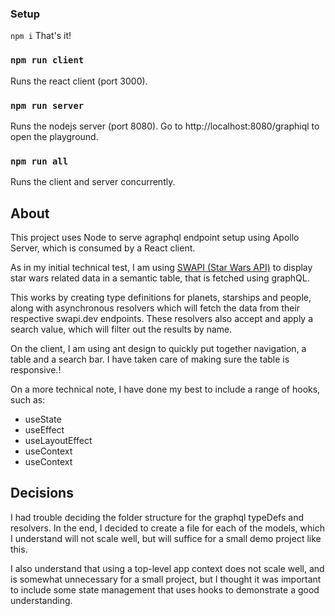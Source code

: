 ### Setup
`npm i`
That's it!

### `npm run client`
Runs the react client (port 3000).

### `npm run server`
Runs the nodejs server (port 8080).
Go to http://localhost:8080/graphiql to open the playground.

### `npm run all`
Runs the client and server concurrently.

## About
This project uses Node to serve agraphql endpoint setup using Apollo Server, which is consumed by a React client.

As in my initial technical test, I am using [SWAPI (Star Wars API)](https://swapi.dev) to display star wars related data in a semantic table, that is fetched using graphQL.

This works by creating type definitions for planets, starships and people, along with asynchronous resolvers which will fetch the data from their respective swapi.dev endpoints. These resolvers also accept and apply a search value, which will filter out the results by name.

On the client, I am using ant design to quickly put together navigation, a table and a search bar. I have taken care of making sure the table is responsive.!

On a more technical note, I have done my best to include a range of hooks, such as: 
- useState
- useEffect
- useLayoutEffect
- useContext
- useContext

## Decisions
I had trouble deciding the folder structure for the graphql typeDefs and resolvers. In the end, I decided to create a file for each of the models, which I understand will not scale well, but will suffice for a small demo project like this.

I also understand that using a top-level app context does not scale well, and is somewhat unnecessary for a small project, but I thought it was important to include some state management that uses hooks to demonstrate a good understanding.
